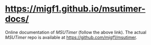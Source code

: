 # https://migf1.github.io/msutimer-docs/

Online documentation of *MSUTimer* (follow the above link).
The actual *MSUTimer* repo is available at https://github.com/migf1/msutimer.
